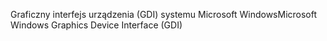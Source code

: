 <span data-ttu-id="cb569-101">Graficzny interfejs urządzenia (GDI) systemu Microsoft Windows</span><span class="sxs-lookup"><span data-stu-id="cb569-101">Microsoft Windows Graphics Device Interface (GDI)</span></span>